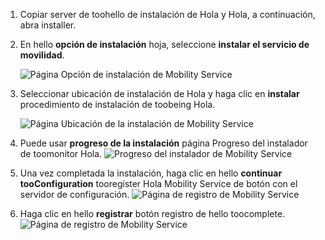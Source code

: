 1. Copiar server de toohello de instalación de Hola y Hola, a continuación, abra installer.
2. En hello **opción de instalación** hoja, seleccione **instalar el servicio de movilidad**.

    ![Página Opción de instalación de Mobility Service ](./media/site-recovery-install-mob-svc-gui/mobility1.png)
3. Seleccionar ubicación de instalación de Hola y haga clic en **instalar** procedimiento de instalación de toobeing Hola.

    ![Página Ubicación de la instalación de Mobility Service ](./media/site-recovery-install-mob-svc-gui/mobility2.png)
4. Puede usar **progreso de la instalación** página Progreso del instalador de toomonitor Hola.
    ![Progreso del instalador de Mobility Service](./media/site-recovery-install-mob-svc-gui/mobility3.png)

5. Una vez completada la instalación, haga clic en hello **continuar tooConfiguration** tooregister Hola Mobility Service de botón con el servidor de configuración.
    ![Página de registro de Mobility Service ](./media/site-recovery-install-mob-svc-gui/mobility4.png)

6. Haga clic en hello **registrar** botón registro de hello toocomplete.
    ![Página de registro de Mobility Service ](./media/site-recovery-install-mob-svc-gui/mobility5.png)
